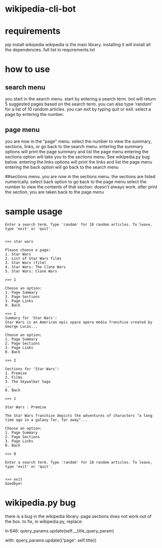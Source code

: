 # wikipedia-cli-bot

# requirements
pip install wikipedia
wikipedia is the main library. installing it will install all the dependencies. full list in requirements.txt

# how to use

## search menu
you start in the search menu. start by entering a search term.
bot will return 5 suggested pages based on the search term.
you can also type 'random' for a list of 10 random articles.
you can exit by typing quit or exit.
select a page by entering the number.

## page menu
you are now in the "page" menu. select the number to view the summary, sections, links, or go back to the search menu.
entering the summary options will print the page summary and list the page menu
entering the sections option will take you to the sections menu. See wikipedia.py bug below.
entering the links options will print the links and list the page menu
entering the back option will go back to the search menu

##sections menu.
you are now in the sections menu. the sections are listed numerically.
select back option to go back to the page menu
select the number to view the contents of that section. doesn't always work.
after print the section, you are taken back to the page menu

# sample usage
```
Enter a search term. Type 'random' for 10 random articles. To leave, type 'exit' or 'quit'.


>>> star wars

Please choose a page:
1. Star Wars
2. List of Star Wars films  
3. Star Wars (film)
4. Star Wars: The Clone Wars
5. Star Wars: Clone Wars    

>>> 1

Choose an option:
1. Page Summary 
2. Page Sections
3. Page Links   
0. Back

>>> 1
Summary for 'Star Wars':
Star Wars is an American epic space opera media franchise created by George Lucas...

Choose an option:
1. Page Summary
2. Page Sections
3. Page Links
0. Back

>>> 2 

Sections for 'Star Wars':
1. Premise
2. Films
3. The Skywalker Saga
...
0. Back

>>> 1

Star Wars : Premise

The Star Wars franchise depicts the adventures of characters "a long time ago in a galaxy far, far away"...

Choose an option:
1. Page Summary
2. Page Sections
3. Page Links
0. Back

>>> 0

Enter a search term. Type 'random' for 10 random articles. To leave, type 'exit' or 'quit'.


>>> exit
Goodbye!
```


# wikipedia.py bug
there is a bug in the wikipedia library. page.sections does not work out of the box.
to fix, in wikipedia.py, replace:

ln 646: 
query_params.update(self.__title_query_param)

with:
query_params.update({'page': self.title})

